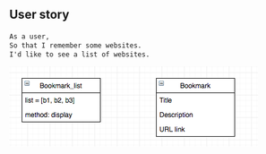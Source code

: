 User story
----------

```
As a user,
So that I remember some websites.
I'd like to see a list of websites.
```

![First user story](first_story.png?raw=true "First user story")
